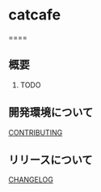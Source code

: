 # catcafe
====

## 概要  

1. TODO

## 開発環境について

[CONTRIBUTING](.github/CONTRIBUTING.md)

## リリースについて

[CHANGELOG](./CHANGELOG.md)
